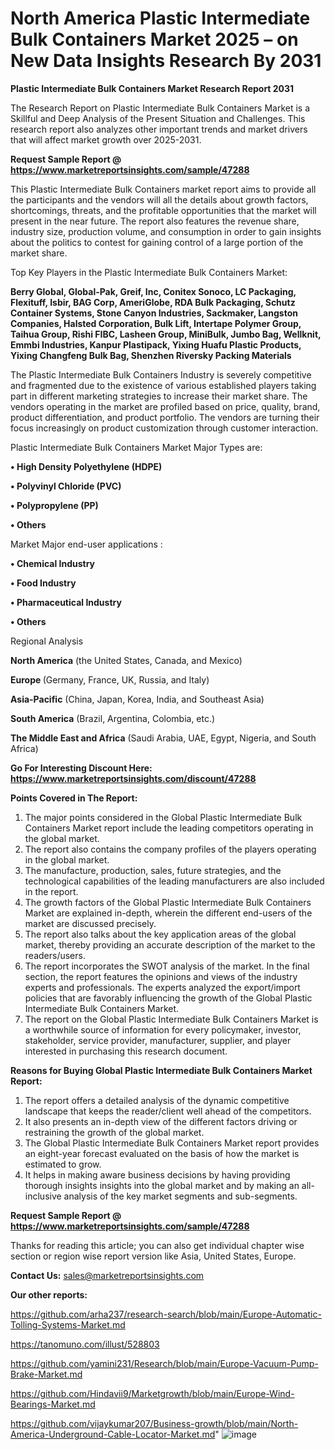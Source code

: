 # North America Plastic Intermediate Bulk Containers Market 2025 – on New Data Insights Research By 2031

<strong>Plastic Intermediate Bulk Containers Market Research Report 2031</strong>

The Research Report on Plastic Intermediate Bulk Containers Market is a Skillful and Deep Analysis of the Present Situation and Challenges. This research report also analyzes other important trends and market drivers that will affect market growth over 2025-2031.

<strong>Request Sample Report @ <a href=https://www.marketreportsinsights.com/sample/47288>https://www.marketreportsinsights.com/sample/47288</a></strong>

This Plastic Intermediate Bulk Containers market report aims to provide all the participants and the vendors will all the details about growth factors, shortcomings, threats, and the profitable opportunities that the market will present in the near future. The report also features the revenue share, industry size, production volume, and consumption in order to gain insights about the politics to contest for gaining control of a large portion of the market share.

Top Key Players in the Plastic Intermediate Bulk Containers Market:

<strong>Berry Global, Global-Pak, Greif, Inc, Conitex Sonoco, LC Packaging, Flexituff, Isbir, BAG Corp, AmeriGlobe, RDA Bulk Packaging, Schutz Container Systems, Stone Canyon Industries, Sackmaker, Langston Companies, Halsted Corporation, Bulk Lift, Intertape Polymer Group, Taihua Group, Rishi FIBC, Lasheen Group, MiniBulk, Jumbo Bag, Wellknit, Emmbi Industries, Kanpur Plastipack, Yixing Huafu Plastic Products, Yixing Changfeng Bulk Bag, Shenzhen Riversky Packing Materials</strong>

The Plastic Intermediate Bulk Containers Industry is severely competitive and fragmented due to the existence of various established players taking part in different marketing strategies to increase their market share. The vendors operating in the market are profiled based on price, quality, brand, product differentiation, and product portfolio. The vendors are turning their focus increasingly on product customization through customer interaction.

Plastic Intermediate Bulk Containers Market Major Types are:

<strong>•  High Density Polyethylene (HDPE)

•  Polyvinyl Chloride (PVC)

•  Polypropylene (PP)

•  Others</strong>

Market Major end-user applications :

<strong>•  Chemical Industry

•  Food Industry

•  Pharmaceutical Industry

•  Others</strong>

Regional Analysis

</u><strong><b>North America</b></strong> (the United States, Canada, and Mexico)

<strong><b>Europe </b></strong>(Germany, France, UK, Russia, and Italy)

<strong><b>Asia-Pacific</b></strong> (China, Japan, Korea, India, and Southeast Asia)

<strong><b>South America</b></strong> (Brazil, Argentina, Colombia, etc.)

<strong><b>The Middle East and Africa</b></strong> (Saudi Arabia, UAE, Egypt, Nigeria, and South Africa)

<strong>Go For Interesting Discount Here: <a href=https://www.marketreportsinsights.com/discount/47288>https://www.marketreportsinsights.com/discount/47288</a></strong>

<strong>Points Covered in The Report:</strong>
<ol>
  <li>The major points considered in the Global Plastic Intermediate Bulk Containers Market report include the leading competitors operating in the global market.</li>
  <li>The report also contains the company profiles of the players operating in the global market.</li>
  <li>The manufacture, production, sales, future strategies, and the technological capabilities of the leading manufacturers are also included in the report.</li>
  <li>The growth factors of the Global Plastic Intermediate Bulk Containers Market are explained in-depth, wherein the different end-users of the market are discussed precisely.</li>
  <li>The report also talks about the key application areas of the global market, thereby providing an accurate description of the market to the readers/users.</li>
  <li>The report incorporates the SWOT analysis of the market. In the final section, the report features the opinions and views of the industry experts and professionals. The experts analyzed the export/import policies that are favorably influencing the growth of the Global Plastic Intermediate Bulk Containers Market.</li>
  <li>The report on the Global Plastic Intermediate Bulk Containers Market is a worthwhile source of information for every policymaker, investor, stakeholder, service provider, manufacturer, supplier, and player interested in purchasing this research document.</li>
</ol>
<strong>Reasons for Buying Global Plastic Intermediate Bulk Containers Market Report:</strong>

<ol>
  <li>The report offers a detailed analysis of the dynamic competitive landscape that keeps the reader/client well ahead of the competitors.</li>
  <li>It also presents an in-depth view of the different factors driving or restraining the growth of the global market.</li>
  <li>The Global Plastic Intermediate Bulk Containers Market report provides an eight-year forecast evaluated on the basis of how the market is estimated to grow.</li>
  <li>It helps in making aware business decisions by having providing thorough insights insights into the global market and by making an all-inclusive analysis of the key market segments and sub-segments.</li>
</ol>
<strong>Request Sample Report @ <a href=https://www.marketreportsinsights.com/sample/47288>https://www.marketreportsinsights.com/sample/47288</a></strong>


Thanks for reading this article; you can also get individual chapter wise section or region wise report version like Asia, United States, Europe.

<strong>Contact Us:</strong>
sales@marketreportsinsights.com

<strong>Our other reports:</strong>

<a href=https://github.com/arha237/research-search/blob/main/Europe-Automatic-Tolling-Systems-Market.md>https://github.com/arha237/research-search/blob/main/Europe-Automatic-Tolling-Systems-Market.md</a>

<a href=https://tanomuno.com/illust/528803>https://tanomuno.com/illust/528803</a>

<a href=https://github.com/yamini231/Research/blob/main/Europe-Vacuum-Pump-Brake-Market.md>https://github.com/yamini231/Research/blob/main/Europe-Vacuum-Pump-Brake-Market.md</a>

<a href=https://github.com/Hindavii9/Marketgrowth/blob/main/Europe-Wind-Bearings-Market.md>https://github.com/Hindavii9/Marketgrowth/blob/main/Europe-Wind-Bearings-Market.md</a>

<a href=https://github.com/vijaykumar207/Business-growth/blob/main/North-America-Underground-Cable-Locator-Market.md>https://github.com/vijaykumar207/Business-growth/blob/main/North-America-Underground-Cable-Locator-Market.md</a>"
![image](https://github.com/user-attachments/assets/0f9500d5-730e-4f8a-8516-8caf8d30f1fa)
